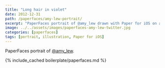 ```yaml
---
title: "Long hair in violet"
date: 2012-12-31
path: /paperfaces/amy-lew-portrait/
excerpt: "PaperFaces portrait of @amy_lew drawn with Paper for iOS on an iPad."
image: ../../assets/images/paperfaces-amy-lew-twitter.jpg
categories: [paperfaces]
tags: [portrait, illustration, Paper for iOS]
---
```


PaperFaces portrait of [@amy_lew](https://twitter.com/amy_lew).

{% include_cached boilerplate/paperfaces.md %}
